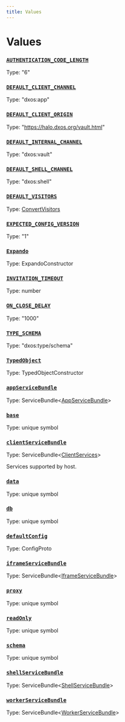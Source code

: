 ```yaml
---
title: Values
---
```

# Values 

### [`AUTHENTICATION_CODE_LENGTH`](https://github.com/dxos/dxos/blob/main/packages/sdk/client/src/packlets/invitations/invitations.ts#L10)
Type: "6"

### [`DEFAULT_CLIENT_CHANNEL`](https://github.com/dxos/dxos/blob/main/packages/sdk/client/src/packlets/client/config.ts#L8)
Type: "dxos:app"

### [`DEFAULT_CLIENT_ORIGIN`](https://github.com/dxos/dxos/blob/main/packages/sdk/client/src/packlets/client/config.ts#L11)
Type: "https://halo.dxos.org/vault.html"

### [`DEFAULT_INTERNAL_CHANNEL`](https://github.com/dxos/dxos/blob/main/packages/sdk/client/src/packlets/client/config.ts#L7)
Type: "dxos:vault"

### [`DEFAULT_SHELL_CHANNEL`](https://github.com/dxos/dxos/blob/main/packages/sdk/client/src/packlets/client/config.ts#L9)
Type: "dxos:shell"

### [`DEFAULT_VISITORS`]()
Type: [ConvertVisitors](/api/@dxos/client/types/ConvertVisitors)

### [`EXPECTED_CONFIG_VERSION`](https://github.com/dxos/dxos/blob/main/packages/sdk/client/src/packlets/client/config.ts#L13)
Type: "1"

### [`Expando`]()
Type: ExpandoConstructor

### [`INVITATION_TIMEOUT`](https://github.com/dxos/dxos/blob/main/packages/sdk/client/src/packlets/invitations/invitations.ts#L12)
Type: number

### [`ON_CLOSE_DELAY`](https://github.com/dxos/dxos/blob/main/packages/sdk/client/src/packlets/invitations/invitations.ts#L15)
Type: "1000"

### [`TYPE_SCHEMA`]()
Type: "dxos:type/schema"

### [`TypedObject`]()
Type: TypedObjectConstructor

### [`appServiceBundle`](https://github.com/dxos/dxos/blob/main/packages/sdk/client/src/packlets/client/service-definitions.ts#L90)
Type: ServiceBundle&lt;[AppServiceBundle](/api/@dxos/client/types/AppServiceBundle)&gt;

### [`base`]()
Type: unique symbol

### [`clientServiceBundle`](https://github.com/dxos/dxos/blob/main/packages/sdk/client/src/packlets/client/service-definitions.ts#L56)
Type: ServiceBundle&lt;[ClientServices](/api/@dxos/client/types/ClientServices)&gt;

Services supported by host.

### [`data`]()
Type: unique symbol

### [`db`]()
Type: unique symbol

### [`defaultConfig`](https://github.com/dxos/dxos/blob/main/packages/sdk/client/src/packlets/client/config.ts#L15)
Type: ConfigProto

### [`iframeServiceBundle`](https://github.com/dxos/dxos/blob/main/packages/sdk/client/src/packlets/client/service-definitions.ts#L74)
Type: ServiceBundle&lt;[IframeServiceBundle](/api/@dxos/client/types/IframeServiceBundle)&gt;

### [`proxy`]()
Type: unique symbol

### [`readOnly`]()
Type: unique symbol

### [`schema`]()
Type: unique symbol

### [`shellServiceBundle`](https://github.com/dxos/dxos/blob/main/packages/sdk/client/src/packlets/client/service-definitions.ts#L98)
Type: ServiceBundle&lt;[ShellServiceBundle](/api/@dxos/client/types/ShellServiceBundle)&gt;

### [`workerServiceBundle`](https://github.com/dxos/dxos/blob/main/packages/sdk/client/src/packlets/client/service-definitions.ts#L82)
Type: ServiceBundle&lt;[WorkerServiceBundle](/api/@dxos/client/types/WorkerServiceBundle)&gt;
